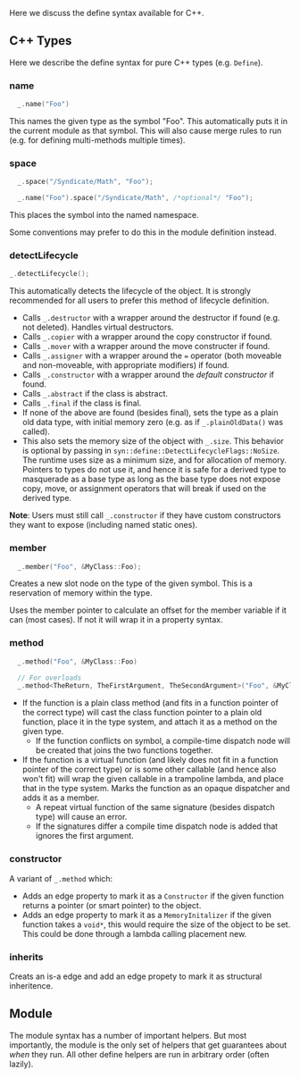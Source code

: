 Here we discuss the define syntax available for C++.

## C++ Types

Here we describe the define syntax for pure C++ types (e.g. `Define`).

### name

```c++
  _.name("Foo")
```

This names the given type as the symbol "Foo". This automatically puts it in the current module as that symbol. This will also cause merge rules to run (e.g. for defining multi-methods multiple times).

### space

```c++
  _.space("/Syndicate/Math", "Foo");
```
```c++
  _.name("Foo").space("/Syndicate/Math", /*optional*/ "Foo");
```

This places the symbol into the named namespace.

Some conventions may prefer to do this in the module definition instead.

### detectLifecycle

```c++
_.detectLifecycle();
```

This automatically detects the lifecycle of the object. It is strongly recommended for all users to prefer this method of lifecycle definition.

* Calls `_.destructor` with a wrapper around the destructor if found (e.g. not deleted). Handles virtual destructors.
* Calls `_.copier` with a wrapper around the copy constructor if found.
* Calls `_.mover` with a wrapper around the move constructer if found.
* Calls `_.assigner` with a wrapper around the `=` operator (both moveable and non-moveable, with appropriate modifiers) if found.
* Calls `_.constructor` with a wrapper around the *default constructor* if found.
* Calls `_.abstract` if the class is abstract.
* Calls `_.final` if the class is final.
* If none of the above are found (besides final), sets the type as a plain old data type, with initial memory zero (e.g. as if `_.plainOldData()` was called).
* This also sets the memory size of the object with `_.size`. This behavior is optional by passing in `syn::define::DetectLifecycleFlags::NoSize`. The runtime uses size as a minimum size, and for allocation of memory. Pointers to types do not use it, and hence it is safe for a derived type to masquerade as a base type as long as the base type does not expose copy, move, or assignment operators that will break if used on the derived type.

**Note**: Users must still call `_.constructor` if they have custom constructors they want to expose (including named static ones).

### member

```c++
  _.member("Foo", &MyClass::Foo);
```

Creates a new slot node on the type of the given symbol. This is a reservation of memory within the type.

Uses the member pointer to calculate an offset for the member variable if it can (most cases). If not it will wrap it in a property syntax.

### method

```c++
  _.method("Foo", &MyClass::Foo)
```

```c++
  // For overloads
  _.method<TheReturn, TheFirstArgument, TheSecondArgument>("Foo", &MyClass::Foo)
```

* If the function is a plain class method (and fits in a function pointer of the correct type) will cast the class function pointer to a plain old function, place it in the type system, and attach it as a method on the given type.
  * If the function conflicts on symbol, a compile-time dispatch node will be created that joins the two functions together.
* If the function is a virtual function (and likely does not fit in a function pointer of the correct type) or is some other callable (and hence also won't fit) will wrap the given callable in a trampoline lambda, and place that in the type system. Marks the function as an opaque dispatcher and adds it as a member.
  * A repeat virtual function of the same signature (besides dispatch type) will cause an error.
  * If the signatures differ a compile time dispatch node is added that ignores the first argument.

### constructor

A variant of `_.method` which:

* Adds an edge property to mark it as a `Constructor` if the given function returns a pointer (or smart pointer) to the object.
* Adds an edge property to mark it as a `MemoryInitalizer` if the given function takes a `void*`, this would require the size of the object to be set. This could be done through a lambda calling placement new.

### inherits

Creats an is-a edge and add an edge propety to mark it as structural inheritence.

## Module

The module syntax has a number of important helpers. But most importantly, the module is the only set of helpers that get guarantees about *when* they run. All other define helpers are run in arbitrary order (often lazily).